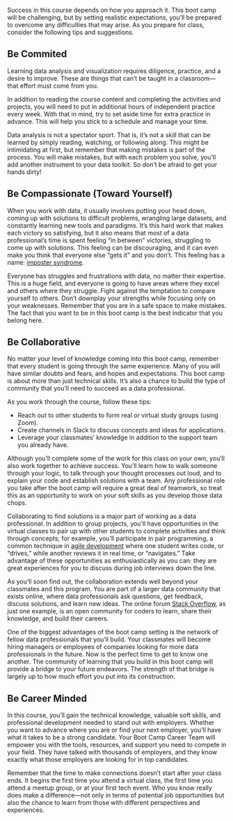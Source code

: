 <img style="display: none;" src="https://static.bc-edx.com/data/prework/m5/img/banner.jpg" alt="lesson banner" />

Success in this course depends on how you approach it. This boot camp will be challenging, but by setting realistic expectations, you’ll be prepared to overcome any difficulties that may arise. As you prepare for class, consider the following tips and suggestions.

## Be Commited

Learning data analysis and visualization requires diligence, practice, and a desire to improve. These are things that can’t be taught in a classroom—that effort must come from you.

In addition to reading the course content and completing the activities and projects, you will need to put in additional hours of independent practice every week. With that in mind, try to set aside time for extra practice in advance. This will help you stick to a schedule and manage your time.

Data analysis is not a spectator sport. That is, it’s not a skill that can be learned by simply reading, watching, or following along. This might be intimidating at first, but remember that making mistakes is part of the process. You will make mistakes, but with each problem you solve, you’ll add another instrument to your data toolkit. So don’t be afraid to get your hands dirty!

## Be Compassionate (Toward Yourself)

When you work with data, it usually involves putting your head down, coming up with solutions to difficult problems, wrangling large datasets, and constantly learning new tools and paradigms. It’s this hard work that makes each victory so satisfying, but it also means that most of a data professional’s time is spent feeling “in between” victories, struggling to come up with solutions. This feeling can be discouraging, and it can even make you think that everyone else “gets it” and you don’t. This feeling has a name: [imposter syndrome](https://caitlinhudon.com/2018/01/19/imposter-syndrome-in-data-science/).

Everyone has struggles and frustrations with data, no matter their expertise. This is a huge field, and everyone is going to have areas where they excel and others where they struggle. Fight against the temptation to compare yourself to others. Don’t downplay your strengths while focusing only on your weaknesses. Remember that you are in a safe space to make mistakes. The fact that you want to be in this boot camp is the best indicator that you belong here.

## Be Collaborative

No matter your level of knowledge coming into this boot camp, remember that every student is going through the same experience. Many of you will have similar doubts and fears, and hopes and expectations. This boot camp is about more than just technical skills. It’s also a chance to build the type of community that you’ll need to succeed as a data professional.

As you work through the course, follow these tips:

*   Reach out to other students to form real or virtual study groups (using Zoom).
*   Create channels in Slack to discuss concepts and ideas for applications.
*   Leverage your classmates’ knowledge in addition to the support team you already have.

Although you’ll complete some of the work for this class on your own, you’ll also work together to achieve success. You’ll learn how to walk someone through your logic, to talk through your thought processes out loud, and to explain your code and establish solutions with a team. Any professional role you take after the boot camp will require a great deal of teamwork, so treat this as an opportunity to work on your soft skills as you develop those data chops.

Collaborating to find solutions is a major part of working as a data professional. In addition to group projects, you’ll have opportunities in the virtual classes to pair up with other students to complete activities and think through concepts; for example, you’ll participate in pair programming, a common technique in [agile development](https://www.agilealliance.org/agile101/) where one student writes code, or “drives,” while another reviews it in real time, or “navigates.” Take advantage of these opportunities as enthusiastically as you can: they are great experiences for you to discuss during job interviews down the line.

As you’ll soon find out, the collaboration extends well beyond your classmates and this program. You are part of a larger data community that exists online, where data professionals ask questions, get feedback, discuss solutions, and learn new ideas. The online forum [Stack Overflow](https://stackoverflow.com/), as just one example, is an open community for coders to learn, share their knowledge, and build their careers.

One of the biggest advantages of the boot camp setting is the network of fellow data professionals that you’ll build. Your classmates will become hiring managers or employees of companies looking for more data professionals in the future. Now is the perfect time to get to know one another. The community of learning that you build in this boot camp will provide a bridge to your future endeavors. The strength of that bridge is largely up to how much effort you put into its construction.

## Be Career Minded

In this course, you’ll gain the technical knowledge, valuable soft skills, and professional development needed to stand out with employers. Whether you want to advance where you are or find your next employer, you’ll have what it takes to be a strong candidate. Your Boot Camp Career Team will empower you with the tools, resources, and support you need to compete in your field. They have talked with thousands of employers, and they know exactly what those employers are looking for in top candidates.

Remember that the time to make connections doesn’t start after your class ends. It begins the first time you attend a virtual class, the first time you attend a meetup group, or at your first tech event. Who you know really does make a difference—not only in terms of potential job opportunities but also the chance to learn from those with different perspectives and experiences.
